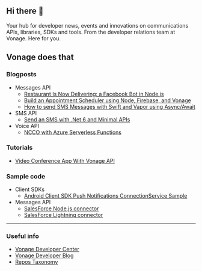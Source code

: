 ## Hi there 👋

Your hub for developer news, events and innovations on communications APIs, libraries, SDKs and tools. From the developer relations team 
at Vonage. Here for you.

## Vonage does that 


### Blogposts

- Messages API
  - [Restaurant Is Now Delivering: a Facebook Bot in Node.js](https://github.com/Vonage-Community/blog-messages-node-restaurant_delivery_facebook_bot)
  - [Build an Appointment Scheduler using Node, Firebase, and Vonage](https://github.com/Vonage-Community/blog-messages_api-node_firebase-appointment_scheduler)
  - [How to send SMS Messages with Swift and Vapor using Async/Await](https://github.com/Vonage-Community/blog-messages-swift_vapor-async_sms)
- SMS API
  - [Send an SMS with .Net 6 and Minimal APIs](https://github.com/Vonage-Community/blog-sms-dotnet_minimal_api-send_sms) 
- Voice API
  - [NCCO with Azure Serverless Functions](https://github.com/Vonage-Community/blog-voice-dotnet-serverless_contact_centre)


### Tutorials
- [Video Conference App With Vonage API](https://github.com/Vonage-Community/tutorial-video-js-video_conference_application)


### Sample code

- Client SDKs
  - [Android Client SDK Push Notifications ConnectionService Sample](https://github.com/Vonage-Community/sample-client_sdk-android-connection_service)
- Messages API
  - [SalesForce Node.js connector](https://github.com/Vonage-Community/sample-messages-salesforce-nodejsconnector)
  - [SalesForce Lightning connector](https://github.com/Vonage-Community/sample-messages-salesforce-lightning_component)


----

### Useful info
- [Vonage Developer Center](https://developer.vonage.com/)
- [Vonage Developer Blog](https://learn.vonage.com/)
- [Repos Taxonomy](https://github.com/Vonage-Community/Vonage-does-that/blob/main/logistics.md)
